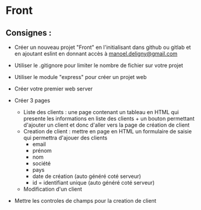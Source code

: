 # Front

## Consignes :

- Créer un nouveau projet "Front" en l'initialisant dans github ou gitlab et en ajoutant eslint en donnant accès à manoel.deligny@gmail.com

- Utiliser le .gitignore pour limiter le nombre de fichier sur votre projet

- Utiliser le module "express" pour créer un projet web

- Créer votre premier web server

- Créer 3 pages
    - Liste des clients : une page contenant un tableau en HTML qui presente les informations en liste des clients + un bouton permettant d'ajouter un client et donc d'aller vers la page de création de client
    - Creation de client : mettre en page en HTML un formulaire de saisie qui permettra d'ajouer des clients
        - email
        - prénom
        - nom
        - société
        - pays
        - date de création (auto généré coté serveur)
        - id = identifiant unique (auto généré coté serveur)
    - Modification d'un client

- Mettre les controles de champs pour la creation de client